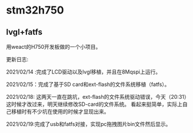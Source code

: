 # stm32h750
## lvgl+fatfs
用weact的H750开发板做的一个小项目。


更新日志:

2021/02/14  :完成了LCD驱动以及lvgl移植，并且在8Mqspi上运行。

2021/02/15：完成了基于SD card和ext-flash的文件系统移植（fatfs）。

2021/02/18: 这两天一直在跳坑，ext-flash的文件系统驱动错误，今天（20:31）这时候才改过来，明天继续修改SD-card的文件系统。
看起来挺简单，实际上自己移植时有不少坑在使用的时候才显现出来。

2021/02/19:完成了usb和fatfs对接，实现pc拖拽图片bin文件然后显示。


